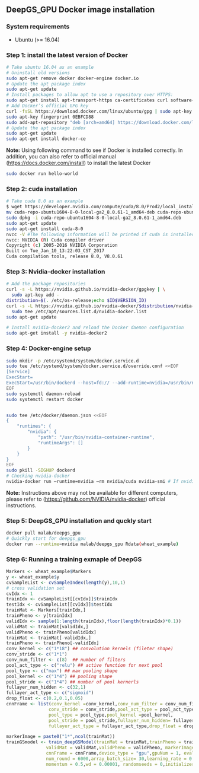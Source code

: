 ## DeepGS_GPU Docker image installation

### System requirements
* Ubuntu (>= 16.04)

### Step 1: install the latest version of Docker
```bash
# Take ubuntu 16.04 as an example
# Uninstall old versions
sudo apt-get remove docker docker-engine docker.io
# Update the apt package index
sudo apt-get update
# Install packages to allow apt to use a repository over HTTPS:
sudo apt-get install apt-transport-https ca-certificates curl software-properties-common
# Add Docker’s official GPG key
curl -fsSL https://download.docker.com/linux/ubuntu/gpg | sudo apt-key add -
sudo apt-key fingerprint 0EBFCD88
sudo add-apt-repository "deb [arch=amd64] https://download.docker.com/linux/ubuntu $(lsb_release -cs) stable"
# Update the apt package index
sudo apt-get update
sudo apt-get install docker-ce
```

**Note:** Using following command to see if Docker is installed correctly. In addition, you can also refer to official manual (https://docs.docker.com/install) to install the latest Docker 
```bash
sudo docker run hello-world
```

### Step 2: cuda installation
```bash
# Take cuda 8.0 as an example
$ wget https://developer.nvidia.com/compute/cuda/8.0/Prod2/local_installers/cuda-repo-ubuntu1604-8-0-local-ga2_8.0.61-1_amd64-deb
mv cuda-repo-ubuntu1604-8-0-local-ga2_8.0.61-1_amd64-deb cuda-repo-ubuntu1604-8-0-local-ga2_8.0.61-1_amd64.deb
sudo dpkg -i cuda-repo-ubuntu1604-8-0-local-ga2_8.0.61-1_amd64.deb
sudo apt-get update
sudo apt-get install cuda-8-0
nvcc -V #The following information will be printed if cuda is installed correctly
nvcc: NVIDIA (R) Cuda compiler driver 
Copyright (c) 2005-2016 NVIDIA Corporation
Built on Tue_Jan_10_13:22:03_CST_2017
Cuda compilation tools, release 8.0, V8.0.61
```

### Step 3: Nvidia-docker installation
```bash
# Add the package repositories
curl -s -L https://nvidia.github.io/nvidia-docker/gpgkey | \
  sudo apt-key add -
distribution=$(. /etc/os-release;echo $ID$VERSION_ID)
curl -s -L https://nvidia.github.io/nvidia-docker/$distribution/nvidia-docker.list | \
  sudo tee /etc/apt/sources.list.d/nvidia-docker.list
sudo apt-get update

# Install nvidia-docker2 and reload the Docker daemon configuration
sudo apt-get install -y nvidia-docker2
```

### Step 4: Docker-engine setup
```bash
sudo mkdir -p /etc/systemd/system/docker.service.d
sudo tee /etc/systemd/system/docker.service.d/override.conf <<EOF
[Service]
ExecStart=
ExecStart=/usr/bin/dockerd --host=fd:// --add-runtime=nvidia=/usr/bin/nvidia-container-runtime
EOF
sudo systemctl daemon-reload
sudo systemctl restart docker


sudo tee /etc/docker/daemon.json <<EOF
{
    "runtimes": {
        "nvidia": {
            "path": "/usr/bin/nvidia-container-runtime",
            "runtimeArgs": []
        }
    }
}
EOF
sudo pkill -SIGHUP dockerd
# Checking nvidia-docker
nvidia-docker run —runtime=nvidia —rm nvidia/cuda nvidia-smi # If nvidia-docker is installed correctly, the graphics information will be printed
```
**Note:** Instructions above may not be available for different computers, please refer to (https://github.com/NVIDIA/nvidia-docker) official instructions.

### Step 5: DeepGS_GPU installation and quckly start
```bash
docker pull malab/deepgs_gpu
# Quickly start for deepgs_gpu
docker run --runtime=nvidia malab/deepgs_gpu Rdata(wheat_example)
```

### Step 6: Running a training exmaple of DeepGS
 ```R
 Markers <- wheat_example$Markers
y <- wheat_example$y
cvSampleList <- cvSampleIndex(length(y),10,1)
# cross validation set
cvIdx <- 1
trainIdx <- cvSampleList[[cvIdx]]$trainIdx
testIdx <- cvSampleList[[cvIdx]]$testIdx
trainMat <- Markers[trainIdx,]
trainPheno <- y[trainIdx]
validIdx <- sample(1:length(trainIdx),floor(length(trainIdx)*0.1))
validMat <- trainMat[validIdx,]
validPheno <- trainPheno[validIdx]
trainMat <- trainMat[-validIdx,]
trainPheno <- trainPheno[-validIdx]
conv_kernel <- c("1*18") ## convolution kernels (fileter shape)
conv_stride <- c("1*1")
conv_num_filter <- c(8)  ## number of filters
pool_act_type <- c("relu") ## active function for next pool
pool_type <- c("max") ## max pooling shape
pool_kernel <- c("1*4") ## pooling shape
pool_stride <- c("1*4") ## number of pool kernerls
fullayer_num_hidden <- c(32,1)
fullayer_act_type <- c("sigmoid")
drop_float <- c(0.2,0.1,0.05)
cnnFrame <- list(conv_kernel =conv_kernel,conv_num_filter = conv_num_filter,
                 conv_stride = conv_stride,pool_act_type = pool_act_type,
                 pool_type = pool_type,pool_kernel =pool_kernel,
                 pool_stride = pool_stride,fullayer_num_hidden= fullayer_num_hidden,
                 fullayer_act_type = fullayer_act_type,drop_float = drop_float)

markerImage = paste0("1*",ncol(trainMat))
trainGSmodel <- train_deepGSModel(trainMat = trainMat,trainPheno = trainPheno,
                validMat = validMat,validPheno = validPheno, markerImage = markerImage, 
                cnnFrame = cnnFrame,device_type = "gpu",gpuNum = 1, eval_metric = "mae",
                num_round = 6000,array_batch_size= 30,learning_rate = 0.01,
                momentum = 0.5,wd = 0.00001, randomseeds = 0,initializer_idx = 0.01)
 ```
